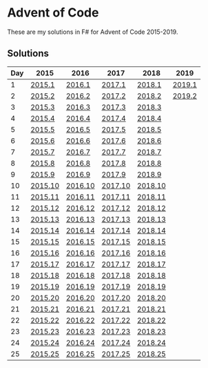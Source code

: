 # Advent of Code

These are my solutions in F# for Advent of Code 2015-2019.

## Solutions

| Day | 2015 | 2016 | 2017 | 2018 | 2019 |
| --- | ---- | ---- | ---- | ---- | ---- |
| 1  | [2015.1](/AdventOfCode.2015/Solutions/Day01.fs)  | [2016.1](/AdventOfCode.2016/Solutions/Day01.fs)  | [2017.1](/AdventOfCode.2017/Solutions/Day01.fs)  | [2018.1](/AdventOfCode.2018/Solutions/Day01.fs)  | [2019.1](/AdventOfCode.2019/Solutions/Day01.fs)  |
| 2  | [2015.2](/AdventOfCode.2015/Solutions/Day02.fs)  | [2016.2](/AdventOfCode.2016/Solutions/Day02.fs)  | [2017.2](/AdventOfCode.2017/Solutions/Day02.fs)  | [2018.2](/AdventOfCode.2018/Solutions/Day02.fs)  | [2019.2](/AdventOfCode.2019/Solutions/Day02.fs)  |
| 3  | [2015.3](/AdventOfCode.2015/Solutions/Day03.fs)  | [2016.3](/AdventOfCode.2016/Solutions/Day03.fs)  | [2017.3](/AdventOfCode.2017/Solutions/Day03.fs)  | [2018.3](/AdventOfCode.2018/Solutions/Day03.fs)  |  |
| 4  | [2015.4](/AdventOfCode.2015/Solutions/Day04.fs)  | [2016.4](/AdventOfCode.2016/Solutions/Day04.fs)  | [2017.4](/AdventOfCode.2017/Solutions/Day04.fs)  | [2018.4](/AdventOfCode.2018/Solutions/Day04.fs)  |  |
| 5  | [2015.5](/AdventOfCode.2015/Solutions/Day05.fs)  | [2016.5](/AdventOfCode.2016/Solutions/Day05.fs)  | [2017.5](/AdventOfCode.2017/Solutions/Day05.fs)  | [2018.5](/AdventOfCode.2018/Solutions/Day05.fs)  |  |
| 6  | [2015.6](/AdventOfCode.2015/Solutions/Day06.fs)  | [2016.6](/AdventOfCode.2016/Solutions/Day06.fs)  | [2017.6](/AdventOfCode.2017/Solutions/Day06.fs)  | [2018.6](/AdventOfCode.2018/Solutions/Day06.fs)  |  |
| 7  | [2015.7](/AdventOfCode.2015/Solutions/Day07.fs)  | [2016.7](/AdventOfCode.2016/Solutions/Day07.fs)  | [2017.7](/AdventOfCode.2017/Solutions/Day07.fs)  | [2018.7](/AdventOfCode.2018/Solutions/Day07.fs)  |  |
| 8  | [2015.8](/AdventOfCode.2015/Solutions/Day08.fs)  | [2016.8](/AdventOfCode.2016/Solutions/Day08.fs)  | [2017.8](/AdventOfCode.2017/Solutions/Day08.fs)  | [2018.8](/AdventOfCode.2018/Solutions/Day08.fs)  |  |
| 9  | [2015.9](/AdventOfCode.2015/Solutions/Day09.fs)  | [2016.9](/AdventOfCode.2016/Solutions/Day09.fs)  | [2017.9](/AdventOfCode.2017/Solutions/Day09.fs)  | [2018.9](/AdventOfCode.2018/Solutions/Day09.fs)  |  |
| 10 | [2015.10](/AdventOfCode.2015/Solutions/Day10.fs) | [2016.10](/AdventOfCode.2016/Solutions/Day10.fs) | [2017.10](/AdventOfCode.2017/Solutions/Day10.fs) | [2018.10](/AdventOfCode.2018/Solutions/Day10.fs) |  |
| 11 | [2015.11](/AdventOfCode.2015/Solutions/Day11.fs) | [2016.11](/AdventOfCode.2016/Solutions/Day11.fs) | [2017.11](/AdventOfCode.2017/Solutions/Day11.fs) | [2018.11](/AdventOfCode.2018/Solutions/Day11.fs) |  |
| 12 | [2015.12](/AdventOfCode.2015/Solutions/Day12.fs) | [2016.12](/AdventOfCode.2016/Solutions/Day12.fs) | [2017.12](/AdventOfCode.2017/Solutions/Day12.fs) | [2018.12](/AdventOfCode.2018/Solutions/Day12.fs) |  |
| 13 | [2015.13](/AdventOfCode.2015/Solutions/Day13.fs) | [2016.13](/AdventOfCode.2016/Solutions/Day13.fs) | [2017.13](/AdventOfCode.2017/Solutions/Day13.fs) | [2018.13](/AdventOfCode.2018/Solutions/Day13.fs) |  |
| 14 | [2015.14](/AdventOfCode.2015/Solutions/Day14.fs) | [2016.14](/AdventOfCode.2016/Solutions/Day14.fs) | [2017.14](/AdventOfCode.2017/Solutions/Day14.fs) | [2018.14](/AdventOfCode.2018/Solutions/Day14.fs) |  |
| 15 | [2015.15](/AdventOfCode.2015/Solutions/Day15.fs) | [2016.15](/AdventOfCode.2016/Solutions/Day15.fs) | [2017.15](/AdventOfCode.2017/Solutions/Day15.fs) | [2018.15](/AdventOfCode.2018/Solutions/Day15.fs) |  |
| 16 | [2015.16](/AdventOfCode.2015/Solutions/Day16.fs) | [2016.16](/AdventOfCode.2016/Solutions/Day16.fs) | [2017.16](/AdventOfCode.2017/Solutions/Day16.fs) | [2018.16](/AdventOfCode.2018/Solutions/Day16.fs) |  |
| 17 | [2015.17](/AdventOfCode.2015/Solutions/Day17.fs) | [2016.17](/AdventOfCode.2016/Solutions/Day17.fs) | [2017.17](/AdventOfCode.2017/Solutions/Day17.fs) | [2018.17](/AdventOfCode.2018/Solutions/Day17.fs) |  |
| 18 | [2015.18](/AdventOfCode.2015/Solutions/Day18.fs) | [2016.18](/AdventOfCode.2016/Solutions/Day18.fs) | [2017.18](/AdventOfCode.2017/Solutions/Day18.fs) | [2018.18](/AdventOfCode.2018/Solutions/Day18.fs) |  |
| 19 | [2015.19](/AdventOfCode.2015/Solutions/Day19.fs) | [2016.19](/AdventOfCode.2016/Solutions/Day19.fs) | [2017.19](/AdventOfCode.2017/Solutions/Day19.fs) | [2018.19](/AdventOfCode.2018/Solutions/Day19.fs) |  |
| 20 | [2015.20](/AdventOfCode.2015/Solutions/Day20.fs) | [2016.20](/AdventOfCode.2016/Solutions/Day20.fs) | [2017.20](/AdventOfCode.2017/Solutions/Day20.fs) | [2018.20](/AdventOfCode.2018/Solutions/Day20.fs) |  |
| 21 | [2015.21](/AdventOfCode.2015/Solutions/Day21.fs) | [2016.21](/AdventOfCode.2016/Solutions/Day21.fs) | [2017.21](/AdventOfCode.2017/Solutions/Day21.fs) | [2018.21](/AdventOfCode.2018/Solutions/Day21.fs) |  |
| 22 | [2015.22](/AdventOfCode.2015/Solutions/Day22.fs) | [2016.22](/AdventOfCode.2016/Solutions/Day22.fs) | [2017.22](/AdventOfCode.2017/Solutions/Day22.fs) | [2018.22](/AdventOfCode.2018/Solutions/Day22.fs) |  |
| 23 | [2015.23](/AdventOfCode.2015/Solutions/Day23.fs) | [2016.23](/AdventOfCode.2016/Solutions/Day23.fs) | [2017.23](/AdventOfCode.2017/Solutions/Day23.fs) | [2018.23](/AdventOfCode.2018/Solutions/Day23.fs) |  |
| 24 | [2015.24](/AdventOfCode.2015/Solutions/Day24.fs) | [2016.24](/AdventOfCode.2016/Solutions/Day24.fs) | [2017.24](/AdventOfCode.2017/Solutions/Day24.fs) | [2018.24](/AdventOfCode.2018/Solutions/Day24.fs) |  |
| 25 | [2015.25](/AdventOfCode.2015/Solutions/Day25.fs) | [2016.25](/AdventOfCode.2016/Solutions/Day25.fs) | [2017.25](/AdventOfCode.2017/Solutions/Day25.fs) | [2018.25](/AdventOfCode.2018/Solutions/Day25.fs) |  |
